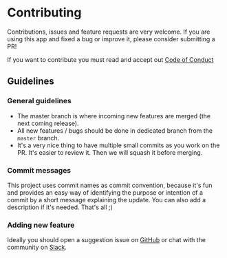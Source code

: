 # Contributing

Contributions, issues and feature requests are very welcome. If you are using this app and fixed a bug or improve it, please consider submitting a PR!

If you want to contribute you must read and accept out [Code of Conduct](/code-of-conduct)

## Guidelines

### General guidelines

- The master branch is where incoming new features are merged (the next coming release).
- All new features / bugs should be done in dedicated branch from the `master` branch.
- It's a very nice thing to have multiple small commits as you work on the PR. It's easier to review it. Then we will squash it before merging.

### Commit messages

This project uses commit names as commit convention, because it's fun and provides an easy way of identifying the purpose or intention of a commit by a short message explaining the update. You can also add a description if it's needed. That's all ;)

### Adding new feature

Ideally you should open a suggestion issue on [GitHub](https://github.com/expeditejs) or chat with the community on [Slack]().
